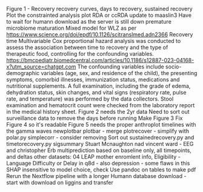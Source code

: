 Figure 1 - Recovery
    recovery curves, days to recovery, sustained recovery
    Plot the constrainted analysis plot RDA or ccRDA
update to maaslin3
Have to wait for humann download as the server is still down
premature microbiome maturation
Mixed model for WLZ as per https://www.science.org/doi/epdf/10.1126/scitranslmed.adn2366
Recovery time
    Multivariable Cox proportional hazard analysis was conducted to assess the association between time to recovery and the type of therapeutic food, controlling for the confounding variables.
    https://bmcpediatr.biomedcentral.com/articles/10.1186/s12887-023-04168-x?utm_source=chatgpt.com
    The confounding variables include socio-demographic variables (age, sex, and residence of the child), the presenting symptoms, comorbid illnesses, immunization status, medications and nutritional supplements. A full examination, including the grade of edema, dehydration status, skin changes, and vital signs (respiratory rate, pulse rate, and temperature) was performed by the data collectors. Stool examination and hematocrit count were checked from the laboratory report in the medical history sheet.
Figure 2 needs the 2yr data
    Need to sort out surveillance data to remove the days before running
Make Figure 3
Fix Figure 4 so it's readable
Figure 5 needs the proper anthroplot timelines
    with the gamma waves
newplotbar plotbar - merge
plotrecover - simplify with polar.py
simplecorr - consider removing
Sort out sustainedrecovery.py and timetorecovery.py
sigsummary
Stuart Mcnaughton nad vincent ward - EEG and christopher Erb
multiprediction based on baseline only, all timepoints, and deltas
other datasets: 04 LEAP mother enromlent info, Eligibility - Language Difficulty or Delay in q8d - also depression - some flaws in this
SHAP insensitive to model choice, check
Use pandoc on tables to make pdf
Rerun the Nextflow pipeline with a longer Humann database download - start with download on liggins and transfer
